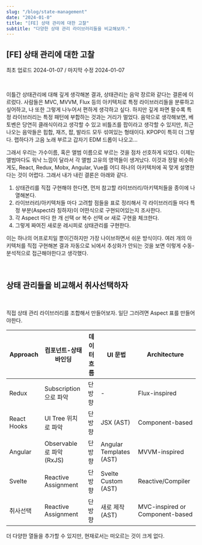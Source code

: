 ```yaml
---
slug: "/blog/state-management"
date: "2024-01-0"
title: "[FE] 상태 관리에 대한 고찰"
subtitle: "다양한 상태 관리 라이브러리들을 비교해보자."
---
```


## **[FE] 상태 관리에 대한 고찰**

<p class="text-time">최초 업로드 2024-01-07 / 마지막 수정 2024-01-07</p>

<br/>

이틀간 상태관리에 대해 깊게 생각해본 결과, 상태관리는 음악 장르와 같다는 결론에 이르렀다.
사람들은 MVC, MVVM, Flux 등의 아키텍처로 특정 라이브러리들을 분류하고 싶어하고, 나 또한 그렇게 나누어서 편하게 생각하고 싶다.
하지만 깊게 파면 팔수록 특정 라이브러리는 특정 패턴에 부합하는 것과는 거리가 멀었다. 음악으로 생각해보면,
베토벤은 당연히 클래식이라고 생각할 수 있고 비틀즈를 팝이라고 생각할 수 있지만, 최근 나오는 음악들은 힙합, 재즈, 팝, 발라드
모두 섞여있는 형태이다. KPOP이 특히 더 그렇다. 랩하다가 고음 노래 부르고 갑자기 EDM 드롭이 나오고...

그래서 우리는 가수이름, 혹은 앨범 이름으로 부르는 것을 점차 선호하게 되었다. 이제는 앨범마다도 워낙 느낌이 달라서 각 앨범 고유의 영역들이 생겨났다.
이것과 정말 비슷하게도, React, Redux, Mobx, Angular, Vue를 어디 하나의 아키텍처에 꼭 맞게 설명한다는 것이 어렵다. 그래서 내가 내린 결론은 아래와 같다.

1. 상태관리를 직접 구현해야 한다면, 먼저 참고할 라이브러리/아키텍처들을 종이에 나열해본다.
2. 라이브러리/아키텍처들 마다 고려할 점들을 표로 정리해서 각 라이브러리들 마다 특정 부분(Aspect라 칭하자)이 어떤식으로 구현되어있는지 조사한다.
3. 각 Aspect 마다 한 개 선택 or 복수 선택 or 새로 구현을 체크한다.
4. 그렇게 짜여진 새로운 레시피로 상태관리를 구현한다.

이는 하나의 어프로치일 뿐이긴하지만 가장 나이브하면서 쉬운 방식이다.
여러 개의 아키텍처를 직접 구현해본 결과 자동으로 뇌에서 추상화가 안되는 것을 보면 이렇게 수동-분석적으로 접근해야한다고 생각했다.

<br/>

## **상태 관리들을 비교해서 취사선택하자**

<br/>

직접 상태 관리 라이브러리를 조합해서 만들어보자. 일단 그러려면 Aspect 표를 만들어야한다.

| Approach    | 컴포넌트-상태 바인딩     | 데이터 흐름 | UI 문법                 | Architecture                    |
| ----------- | ------------------------ | ----------- | ----------------------- | ------------------------------- |
| Redux       | Subscription으로 파악    | 단방향      | -                       | Flux-inspired                   |
| React Hooks | UI Tree 위치로 파악      | 단방향      | JSX (AST)               | Component-based                 |
| Angular     | Observable로 파악 (RxJS) | 단방향      | Angular Templates (AST) | MVVM-inspired                   |
| Svelte      | Reactive Assignment      | 단방향      | Svelte Custom (AST)     | Reactive/Compiler               |
| 취사선택    | Reactive Assignment      | 단방향      | 새로 제작 (AST)         | MVC-inspired or Component-based |

더 다양한 열들을 추가할 수 있지만, 현재로서는 떠오르는 것이 크게 없다.
